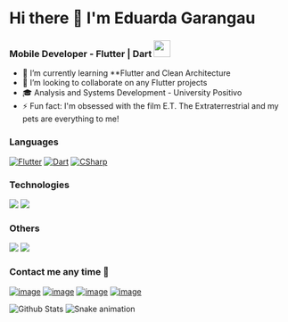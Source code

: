 # Hi there 👋 I'm Eduarda Garangau
### Mobile Developer - Flutter | Dart <img src="https://media.giphy.com/media/WUlplcMpOCEmTGBtBW/giphy.gif" width="30">

- 🌱 I’m currently learning **Flutter and Clean Architecture
- 👯 I’m looking to collaborate on any Flutter projects
- 🎓 Analysis and Systems Development - University Positivo 
- ⚡ Fun fact: I'm obsessed with the film E.T. The Extraterrestrial and my pets are everything to me!

### Languages
[![Flutter](https://img.shields.io/badge/-Flutter-000?&logo=Flutter)](https://img.shields.io/badge/-Flutter-000?&logo=Flutter)
[![Dart](https://img.shields.io/badge/-Dart-000?&logo=Dart)](https://img.shields.io/badge/-Flutter-000?&logo=Flutter)
[![CSharp](https://img.shields.io/badge/-csharp-000?&logo=csharp)](https://img.shields.io/badge/-Flutter-000?&logo=Flutter)

### Technologies
[![](https://img.shields.io/badge/-Firebase-000?&logo=Firebase)](https://img.shields.io/badge/-Firebase-000?&logo=Firebase)
[![](https://img.shields.io/badge/-SQLite-000?&logo=SQLite)](https://img.shields.io/badge/-SQLite-000?&logo=SQLite)

### Others
[![](https://img.shields.io/badge/-git-000?&logo=git)](https://img.shields.io/badge/-git-000?&logo=git)
[![](https://img.shields.io/badge/-json-000?&logo=json)](https://img.shields.io/badge/-json-000?&logo=json)

### Contact me any time 🤝
[![image](https://img.shields.io/badge/LinkedIn-0077B5?style=for-the-badge&logo=linkedin&logoColor=white)](https://www.linkedin.com/in/eduarda-garangau-b69197177/)
[![image](https://img.shields.io/badge/Gmail-D14836?style=for-the-badge&logo=gmail&logoColor=white)](mailto:eduardagarangau98@gmail.com)
[![image](https://img.shields.io/badge/Instagram-E4405F?style=for-the-badge&logo=instagram&logoColor=white)](https://instagram.com/eduardagarangau)
[![image](https://img.shields.io/badge/WhatsApp-42f557?style=for-the-badge&logo=Whatsapp&logoColor=whitehite)](https://wa.me/5541996717016?text=Ol%C3%A1%20Eduarda!)

![Github Stats](https://github-readme-stats.vercel.app/api?username=EduardaGarangau&count_private=true&show_icons=true&include_all_commits=true)
![Snake animation](https://github.com/thepiyushmalhotra/thepiyushmalhotra/blob/output/github-contribution-grid-snake.svg)

